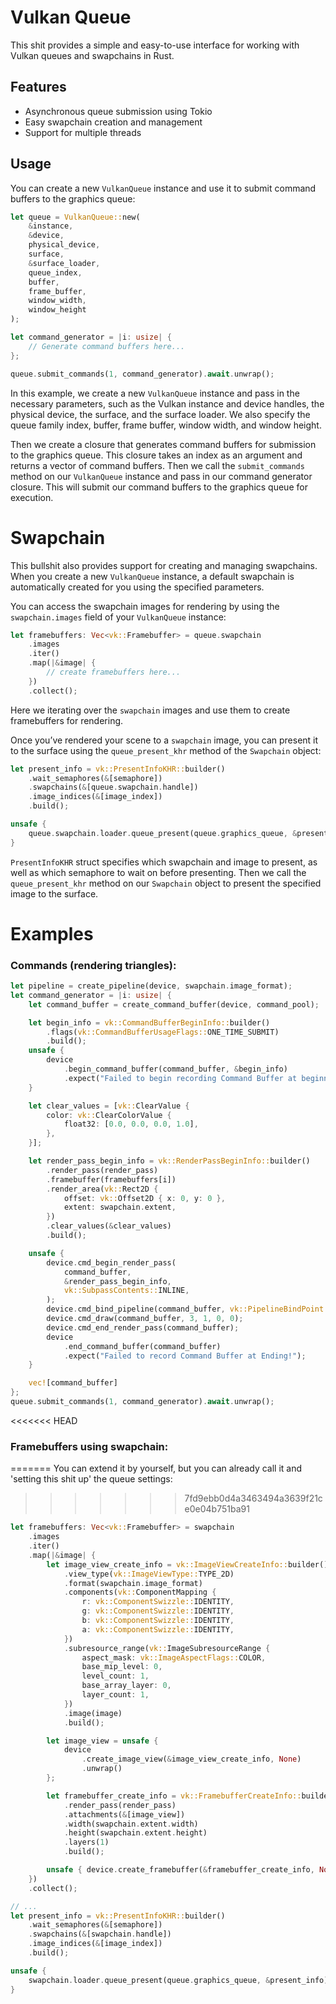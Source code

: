 # Vulkan Queue

This shit provides a simple and easy-to-use interface for working with Vulkan queues and swapchains in Rust.

## Features

- Asynchronous queue submission using Tokio
- Easy swapchain creation and management
- Support for multiple threads

## Usage
You can create a new `VulkanQueue` instance and use it to submit command buffers to the graphics queue:

```rust
let queue = VulkanQueue::new(
    &instance,
    &device,
    physical_device,
    surface,
    &surface_loader,
    queue_index,
    buffer,
    frame_buffer,
    window_width,
    window_height
);

let command_generator = |i: usize| {
    // Generate command buffers here...
};

queue.submit_commands(1, command_generator).await.unwrap();
```

In this example, we create a new `VulkanQueue` instance and pass in the necessary parameters, such as the Vulkan instance and device handles, the physical device, the surface, and the surface loader. We also specify the queue family index, buffer, frame buffer, window width, and window height.

Then we create a closure that generates command buffers for submission to the graphics queue. This closure takes an index as an argument and returns a vector of command buffers. Then we call the `submit_commands` method on our `VulkanQueue` instance and pass in our command generator closure. This will submit our command buffers to the graphics queue for execution.

# Swapchain
This bullshit also provides support for creating and managing swapchains. When you create a new `VulkanQueue` instance, a default swapchain is automatically created for you using the specified parameters.

You can access the swapchain images for rendering by using the `swapchain.images` field of your `VulkanQueue` instance:
```rust
let framebuffers: Vec<vk::Framebuffer> = queue.swapchain
    .images
    .iter()
    .map(|&image| {
        // create framebuffers here...
    })
    .collect();
```
Here we iterating over the `swapchain` images and use them to create framebuffers for rendering.

Once you’ve rendered your scene to a `swapchain` image, you can present it to the surface using the `queue_present_khr` method of the `Swapchain` object:
```rust
let present_info = vk::PresentInfoKHR::builder()
    .wait_semaphores(&[semaphore])
    .swapchains(&[queue.swapchain.handle])
    .image_indices(&[image_index])
    .build();

unsafe {
    queue.swapchain.loader.queue_present(queue.graphics_queue, &present_info).unwrap();
}
```
`PresentInfoKHR` struct specifies which swapchain and image to present, as well as which semaphore to wait on before presenting. Then we call the `queue_present_khr` method on our `Swapchain` object to present the specified image to the surface.

# Examples

### Commands (rendering triangles):
```rust
let pipeline = create_pipeline(device, swapchain.image_format);
let command_generator = |i: usize| {
    let command_buffer = create_command_buffer(device, command_pool);

    let begin_info = vk::CommandBufferBeginInfo::builder()
        .flags(vk::CommandBufferUsageFlags::ONE_TIME_SUBMIT)
        .build();
    unsafe {
        device
            .begin_command_buffer(command_buffer, &begin_info)
            .expect("Failed to begin recording Command Buffer at beginning!");
    }

    let clear_values = [vk::ClearValue {
        color: vk::ClearColorValue {
            float32: [0.0, 0.0, 0.0, 1.0],
        },
    }];

    let render_pass_begin_info = vk::RenderPassBeginInfo::builder()
        .render_pass(render_pass)
        .framebuffer(framebuffers[i])
        .render_area(vk::Rect2D {
            offset: vk::Offset2D { x: 0, y: 0 },
            extent: swapchain.extent,
        })
        .clear_values(&clear_values)
        .build();

    unsafe {
        device.cmd_begin_render_pass(
            command_buffer,
            &render_pass_begin_info,
            vk::SubpassContents::INLINE,
        );
        device.cmd_bind_pipeline(command_buffer, vk::PipelineBindPoint::GRAPHICS, pipeline);
        device.cmd_draw(command_buffer, 3, 1, 0, 0);
        device.cmd_end_render_pass(command_buffer);
        device
            .end_command_buffer(command_buffer)
            .expect("Failed to record Command Buffer at Ending!");
    }

    vec![command_buffer]
};
queue.submit_commands(1, command_generator).await.unwrap();
```
<<<<<<< HEAD

### Framebuffers using swapchain:
=======
You can extend it by yourself, but you can already call it and 'setting this shit up' the queue settings:
>>>>>>> 7fd9ebb0d4a3463494a3639f21ce0e04b751ba91
```rust
let framebuffers: Vec<vk::Framebuffer> = swapchain
    .images
    .iter()
    .map(|&image| {
        let image_view_create_info = vk::ImageViewCreateInfo::builder()
            .view_type(vk::ImageViewType::TYPE_2D)
            .format(swapchain.image_format)
            .components(vk::ComponentMapping {
                r: vk::ComponentSwizzle::IDENTITY,
                g: vk::ComponentSwizzle::IDENTITY,
                b: vk::ComponentSwizzle::IDENTITY,
                a: vk::ComponentSwizzle::IDENTITY,
            })
            .subresource_range(vk::ImageSubresourceRange {
                aspect_mask: vk::ImageAspectFlags::COLOR,
                base_mip_level: 0,
                level_count: 1,
                base_array_layer: 0,
                layer_count: 1,
            })
            .image(image)
            .build();

        let image_view = unsafe {
            device
                .create_image_view(&image_view_create_info, None)
                .unwrap()
        };

        let framebuffer_create_info = vk::FramebufferCreateInfo::builder()
            .render_pass(render_pass)
            .attachments(&[image_view])
            .width(swapchain.extent.width)
            .height(swapchain.extent.height)
            .layers(1)
            .build();

        unsafe { device.create_framebuffer(&framebuffer_create_info, None).unwrap() }
    })
    .collect();

// ...
let present_info = vk::PresentInfoKHR::builder()
    .wait_semaphores(&[semaphore])
    .swapchains(&[swapchain.handle])
    .image_indices(&[image_index])
    .build();

unsafe {
    swapchain.loader.queue_present(queue.graphics_queue, &present_info).unwrap();
}
```